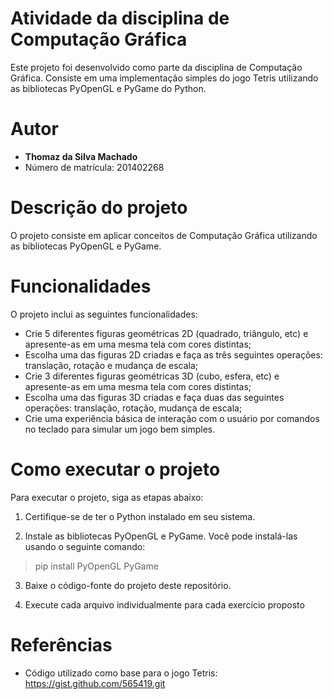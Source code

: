 # Atividade da disciplina de Computação Gráfica
Este projeto foi desenvolvido como parte da disciplina de Computação Gráfica. Consiste em uma implementação simples do jogo Tetris utilizando as bibliotecas PyOpenGL e PyGame do Python.

# Autor
* <b>Thomaz da Silva Machado</b>
* Número de matrícula: 201402268

# Descrição do projeto
O projeto consiste em aplicar conceitos de Computação Gráfica utilizando as bibliotecas PyOpenGL e PyGame.

# Funcionalidades
O projeto inclui as seguintes funcionalidades:

* Crie 5 diferentes figuras geométricas 2D (quadrado, triângulo, etc) e apresente-as em uma mesma tela com cores distintas;
* Escolha uma das figuras 2D criadas e faça as três seguintes operações: translação, rotação e mudança de escala;
* Crie 3 diferentes figuras geométricas 3D (cubo, esfera, etc) e apresente-as em uma mesma tela com cores distintas;
* Escolha uma das figuras 3D criadas e faça duas das seguintes operações: translação, rotação, mudança de escala;
* Crie uma experiência básica de interação com o usuário por comandos no teclado para simular um jogo bem simples.

# Como executar o projeto
Para executar o projeto, siga as etapas abaixo:

1. Certifique-se de ter o Python instalado em seu sistema.

2. Instale as bibliotecas PyOpenGL e PyGame. Você pode instalá-las usando o seguinte comando:
> pip install PyOpenGL PyGame

3. Baixe o código-fonte do projeto deste repositório.

4. Execute cada arquivo individualmente para cada exercício proposto

# Referências
* Código utilizado como base para o jogo Tetris: https://gist.github.com/565419.git